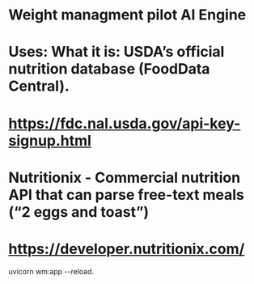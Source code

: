 # Weight managment pilot AI Engine

# Uses: What it is: USDA’s official nutrition database (FoodData Central).
# https://fdc.nal.usda.gov/api-key-signup.html

# Nutritionix - Commercial nutrition API that can parse free-text meals (“2 eggs and toast”)
# https://developer.nutritionix.com/



uvicorn wm:app --reload.